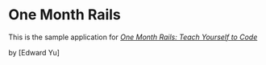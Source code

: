 # One Month Rails

This is the sample application for
[*One Month Rails: Teach Yourself to Code*](http://onemonthrails.com)

by [Edward Yu]
